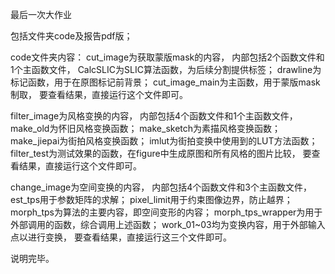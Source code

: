 最后一次大作业


包括文件夹code及报告pdf版；

code文件夹内容：
cut_image为获取蒙版mask的内容，
内部包括2个函数文件和1个主函数文件，
CalcSLIC为SLIC算法函数，为后续分割提供标签；
drawline为标记函数，用于在原图标记前背景；
cut_image_main为主函数，用于蒙版mask制取，
要查看结果，直接运行这个文件即可。

filter_image为风格变换的内容，
内部包括4个函数文件和1个主函数文件，
make_old为怀旧风格变换函数；
make_sketch为素描风格变换函数；
make_jiepai为街拍风格变换函数；
imlut为街拍变换中使用到的LUT方法函数；
filter_test为测试效果的函数，在figure中生成原图和所有风格的图片比较，
要查看结果，直接运行这个文件即可。

change_image为空间变换的内容，
内部包括4个函数文件和3个主函数文件，
est_tps用于参数矩阵的求解；
pixel_limit用于约束图像边界，防止越界；
morph_tps为算法的主要内容，即空间变形的内容；
morph_tps_wrapper为用于外部调用的函数，综合调用上述函数；
work_01~03均为变换内容，用于外部输入点以进行变换，
要查看结果，直接运行这三个文件即可。


说明完毕。
